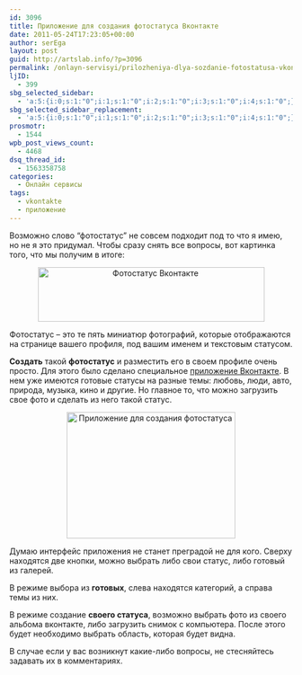 ```yaml
---
id: 3096
title: Приложение для создания фотостатуса Вконтакте
date: 2011-05-24T17:23:05+00:00
author: serEga
layout: post
guid: http://artslab.info/?p=3096
permalink: /onlayn-servisyi/prilozheniya-dlya-sozdanie-fotostatusa-vkontakte/
ljID:
  - 399
sbg_selected_sidebar:
  - 'a:5:{i:0;s:1:"0";i:1;s:1:"0";i:2;s:1:"0";i:3;s:1:"0";i:4;s:1:"0";}'
sbg_selected_sidebar_replacement:
  - 'a:5:{i:0;s:1:"0";i:1;s:1:"0";i:2;s:1:"0";i:3;s:1:"0";i:4;s:1:"0";}'
prosmotr:
  - 1544
wpb_post_views_count:
  - 4468
dsq_thread_id:
  - 1563358758
categories:
  - Онлайн сервисы
tags:
  - vkontakte
  - приложение
---
```

Возможно слово &#8220;фотостатус&#8221; не совсем подходит под то что я имею, но не я это придумал. Чтобы сразу снять все вопросы, вот картинка того, что мы получим в итоге:

<center>
  <img src="http://googledrive.com/host/0B9lHVSSSdxdxd0hjdUdmRzY3Tjg/photostatus_vkonakte.jpg" alt="Фотостатус Вконтакте" title="photostatus_vkonakte" width="403" height="97" class="alignnone size-full wp-image-3108" />
</center>

Фотостатус &#8211; это те пять миниатюр фотографий, которые отображаются на странице вашего профиля, под вашим именем и текстовым статусом.

**Создать** такой **фотостатус** и разместить его в своем профиле очень просто. Для этого было сделано специальное [приложение Вконтакте](http://vkontakte.ru/app2175066). В нем уже имеются готовые статусы на разные темы: любовь, люди, авто, природа, музыка, кино и другие. Но главное то, что можно загрузить свое фото и сделать из него такой статус.

<center>
  <a href="http://googledrive.com/host/0B9lHVSSSdxdxd0hjdUdmRzY3Tjg/fotostatus_prilojenie.jpg"><img src="http://googledrive.com/host/0B9lHVSSSdxdxd0hjdUdmRzY3Tjg/fotostatus_prilojenie-300x225.jpg" alt="Приложение для создания фотостатуса" title="fotostatus_prilojenie" width="300" height="225" class="alignnone size-medium wp-image-3107" srcset="http://googledrive.com/host/0B9lHVSSSdxdxd0hjdUdmRzY3Tjg/fotostatus_prilojenie-300x225.jpg 300w, http://googledrive.com/host/0B9lHVSSSdxdxd0hjdUdmRzY3Tjg/fotostatus_prilojenie.jpg 626w" sizes="(max-width: 300px) 100vw, 300px" /></a>
</center>

Думаю интерфейс приложения не станет преградой не для кого. Сверху находятся две кнопки, можно выбрать либо свои статус, либо готовый из галерей.

В режиме выбора из **готовых**, слева находятся категорий, а справа темы из них.

В режиме создание **своего статуса**, возможно выбрать фото из своего альбома вконтакте, либо загрузить снимок с компьютера. После этого будет необходимо выбрать область, которая будет видна.

В случае если у вас возникнут какие-либо вопросы, не стесняйтесь задавать их в комментариях.